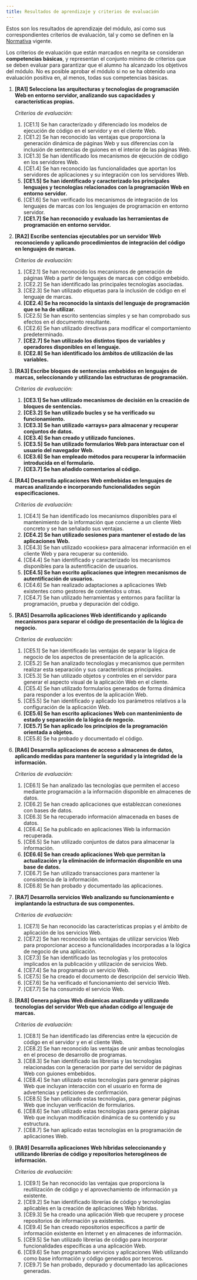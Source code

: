 ```yaml
---
title: Resultados de aprendizaje y criterios de evaluación
---
```


Estos son los resultados de aprendizaje del módulo, así como sus
correspondientes criterios de evaluación, tal y como se definen en la
[Normativa](http://www.juntadeandalucia.es/boja/2011/149/23) vigente.

Los criterios de evaluación que están marcados en negrita se consideran
**competencias básicas**, y representan el conjunto mínimo de criterios que se
deben evaluar para garantizar que el alumno ha alcanzado los objetivos del
módulo. No es posible aprobar el módulo si no se ha obtenido una evaluación
positiva en, al menos, todas sus competencias básicas.

1. **[RA1] Selecciona las arquitecturas y tecnologías de programación Web en
   entorno servidor, analizando sus capacidades y características propias.**

   *Criterios de evaluación:*

   1. [CE1.1] Se han caracterizado y diferenciado los modelos de ejecución de
      código en el servidor y en el cliente Web.
   2. [CE1.2] Se han reconocido las ventajas que proporciona la generación
      dinámica de páginas Web y sus diferencias con la inclusión de sentencias
      de guiones en el interior de las páginas Web.
   3. [CE1.3] Se han identificado los mecanismos de ejecución de código en los
      servidores Web.
   4. [CE1.4] Se han reconocido las funcionalidades que aportan los servidores
      de aplicaciones y su integración con los servidores Web.
   5. **[CE1.5] Se han identificado y caracterizado los principales lenguajes y
      tecnologías relacionados con la programación Web en entorno servidor.**
   6. [CE1.6] Se han verificado los mecanismos de integración de los lenguajes
      de marcas con los lenguajes de programación en entorno servidor.
   7. **[CE1.7] Se han reconocido y evaluado las herramientas de programación
      en entorno servidor.**

2. **[RA2] Escribe sentencias ejecutables por un servidor Web reconociendo y
   aplicando procedimientos de integración del código en lenguajes de marcas.**

   *Criterios de evaluación:*

   1. [CE2.1] Se han reconocido los mecanismos de generación de páginas Web a
      partir de lenguajes de marcas con código embebido.
   2. [CE2.2] Se han identificado las principales tecnologías asociadas.
   3. [CE2.3] Se han utilizado etiquetas para la inclusión de código en el
      lenguaje de marcas.
   4. **[CE2.4] Se ha reconocido la sintaxis del lenguaje de programación que
      se ha de utilizar.**
   5. [CE2.5] Se han escrito sentencias simples y se han comprobado sus efectos
      en el documento resultante.
   6. [CE2.6] Se han utilizado directivas para modificar el comportamiento
      predeterminado.
   7. **[CE2.7] Se han utilizado los distintos tipos de variables y operadores
      disponibles en el lenguaje.**
   8. **[CE2.8] Se han identificado los ámbitos de utilización de las
      variables.**

3. **[RA3] Escribe bloques de sentencias embebidos en lenguajes de marcas,
   seleccionando y utilizando las estructuras de programación.**

   *Criterios de evaluación:*

   1. **[CE3.1] Se han utilizado mecanismos de decisión en la creación de
      bloques de sentencias.**
   2. **[CE3.2] Se han utilizado bucles y se ha verificado su funcionamiento.**
   3. **[CE3.3] Se han utilizado «arrays» para almacenar y recuperar conjuntos
      de datos.**
   4. **[CE3.4] Se han creado y utilizado funciones.**
   5. **[CE3.5] Se han utilizado formularios Web para interactuar con el
      usuario del navegador Web.**
   6. **[CE3.6] Se han empleado métodos para recuperar la información
      introducida en el formulario.**
   7. **[CE3.7] Se han añadido comentarios al código.**

4. **[RA4] Desarrolla aplicaciones Web embebidas en lenguajes de marcas
   analizando e incorporando funcionalidades según especificaciones.**

   *Criterios de evaluación:*

   1. [CE4.1] Se han identificado los mecanismos disponibles para el
      mantenimiento de la información que concierne a un cliente Web concreto y
      se han señalado sus ventajas.
   2. **[CE4.2] Se han utilizado sesiones para mantener el estado de las
      aplicaciones Web.**
   3. [CE4.3] Se han utilizado «cookies» para almacenar información en el
      cliente Web y para recuperar su contenido.
   4. [CE4.4] Se han identificado y caracterizado los mecanismos disponibles
      para la autentificación de usuarios.
   5. **[CE4.5] Se han escrito aplicaciones que integren mecanismos de
      autentificación de usuarios.**
   6. [CE4.6] Se han realizado adaptaciones a aplicaciones Web existentes como
      gestores de contenidos u otras.
   7. [CE4.7] Se han utilizado herramientas y entornos para facilitar la
      programación, prueba y depuración del código.

5. **[RA5] Desarrolla aplicaciones Web identificando y aplicando mecanismos
   para separar el código de presentación de la lógica de negocio.**

   *Criterios de evaluación:*

   1. [CE5.1] Se han identificado las ventajas de separar la lógica de negocio
      de los aspectos de presentación de la aplicación.
   2. [CE5.2] Se han analizado tecnologías y mecanismos que permiten realizar
      esta separación y sus características principales.
   3. [CE5.3] Se han utilizado objetos y controles en el servidor para generar
      el aspecto visual de la aplicación Web en el cliente.
   4. [CE5.4] Se han utilizado formularios generados de forma dinámica para
      responder a los eventos de la aplicación Web.
   5. [CE5.5] Se han identificado y aplicado los parámetros relativos a la
      configuración de la aplicación Web.
   6. **[CE5.6] Se han escrito aplicaciones Web con mantenimiento de estado y
      separación de la lógica de negocio.**
   7. **[CE5.7] Se han aplicado los principios de la programación orientada a
      objetos.**
   8. [CE5.8] Se ha probado y documentado el código.

6. **[RA6] Desarrolla aplicaciones de acceso a almacenes de datos, aplicando
   medidas para mantener la seguridad y la integridad de la información.**

   *Criterios de evaluación:*

   1. [CE6.1] Se han analizado las tecnologías que permiten el acceso mediante
      programación a la información disponible en almacenes de datos.
   2. [CE6.2] Se han creado aplicaciones que establezcan conexiones con bases
      de datos.
   3. [CE6.3] Se ha recuperado información almacenada en bases de datos.
   4. [CE6.4] Se ha publicado en aplicaciones Web la información recuperada.
   5. [CE6.5] Se han utilizado conjuntos de datos para almacenar la
      información.
   6. **[CE6.6] Se han creado aplicaciones Web que permitan la actualización y
      la eliminación de información disponible en una base de datos.**
   7. [CE6.7] Se han utilizado transacciones para mantener la consistencia de
      la información.
   8. [CE6.8] Se han probado y documentado las aplicaciones.

7. **[RA7] Desarrolla servicios Web analizando su funcionamiento e implantando
   la estructura de sus componentes.**

   *Criterios de evaluación:*

   1. [CE7.1] Se han reconocido las características propias y el ámbito de
      aplicación de los servicios Web.
   2. [CE7.2] Se han reconocido las ventajas de utilizar servicios Web para
      proporcionar acceso a funcionalidades incorporadas a la lógica de negocio
      de una aplicación.
   3. [CE7.3] Se han identificado las tecnologías y los protocolos implicados
      en la publicación y utilización de servicios Web.
   4. [CE7.4] Se ha programado un servicio Web.
   5. [CE7.5] Se ha creado el documento de descripción del servicio Web.
   6. [CE7.6] Se ha verificado el funcionamiento del servicio Web.
   7. [CE7.7] Se ha consumido el servicio Web.

8. **[RA8] Genera páginas Web dinámicas analizando y utilizando tecnologías del
   servidor Web que añadan código al lenguaje de marcas.**

   *Criterios de evaluación:*

   1. [CE8.1] Se han identificado las diferencias entre la ejecución de código
      en el servidor y en el cliente Web.
   2. [CE8.2] Se han reconocido las ventajas de unir ambas tecnologías en el
      proceso de desarrollo de programas.
   3. [CE8.3] Se han identificado las librerías y las tecnologías relacionadas
      con la generación por parte del servidor de páginas Web con guiones
      embebidos.
   4. [CE8.4] Se han utilizado estas tecnologías para generar páginas Web que
      incluyan interacción con el usuario en forma de advertencias y peticiones
      de confirmación.
   5. [CE8.5] Se han utilizado estas tecnologías, para generar páginas Web que
      incluyan verificación de formularios.
   6. [CE8.6] Se han utilizado estas tecnologías para generar páginas Web que
      incluyan modificación dinámica de su contenido y su estructura.
   7. [CE8.7] Se han aplicado estas tecnologías en la programación de
      aplicaciones Web.

9. **[RA9] Desarrolla aplicaciones Web híbridas seleccionando y utilizando
   librerías de código y repositorios heterogéneos de información.**

   *Criterios de evaluación:*

   1. [CE9.1] Se han reconocido las ventajas que proporciona la reutilización
      de código y el aprovechamiento de información ya existente.
   2. [CE9.2] Se han identificado librerías de código y tecnologías aplicables
      en la creación de aplicaciones Web híbridas.
   3. [CE9.3] Se ha creado una aplicación Web que recupere y procese
      repositorios de información ya existentes.
   4. [CE9.4] Se han creado repositorios específicos a partir de información
      existente en Internet y en almacenes de información.
   5. [CE9.5] Se han utilizado librerías de código para incorporar
      funcionalidades específicas a una aplicación Web.
   6. [CE9.6] Se han programado servicios y aplicaciones Web utilizando como
      base información y código generados por terceros.
   7. [CE9.7] Se han probado, depurado y documentado las aplicaciones
      generadas.
